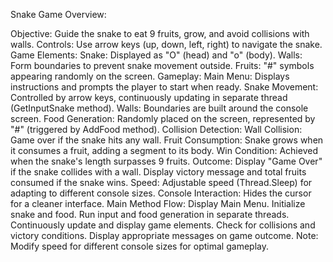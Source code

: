 Snake Game Overview:

Objective: Guide the snake to eat 9 fruits, grow, and avoid collisions with walls.
Controls: Use arrow keys (up, down, left, right) to navigate the snake.
Game Elements:
Snake: Displayed as "O" (head) and "o" (body).
Walls: Form boundaries to prevent snake movement outside.
Fruits: "#" symbols appearing randomly on the screen.
Gameplay:
Main Menu: Displays instructions and prompts the player to start when ready.
Snake Movement: Controlled by arrow keys, continuously updating in separate thread (GetInputSnake method).
Walls: Boundaries are built around the console screen.
Food Generation: Randomly placed on the screen, represented by "#" (triggered by AddFood method).
Collision Detection:
Wall Collision: Game over if the snake hits any wall.
Fruit Consumption: Snake grows when it consumes a fruit, adding a segment to its body.
Win Condition: Achieved when the snake's length surpasses 9 fruits.
Outcome:
Display "Game Over" if the snake collides with a wall.
Display victory message and total fruits consumed if the snake wins.
Speed: Adjustable speed (Thread.Sleep) for adapting to different console sizes.
Console Interaction: Hides the cursor for a cleaner interface.
Main Method Flow:
Display Main Menu.
Initialize snake and food.
Run input and food generation in separate threads.
Continuously update and display game elements.
Check for collisions and victory conditions.
Display appropriate messages on game outcome.
Note: Modify speed for different console sizes for optimal gameplay.